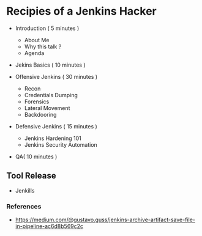 # Recipies of a Jenkins Hacker

- Introduction ( 5 minutes )
   - About Me
   - Why this talk ?
   - Agenda
   
- Jekins Basics ( 10 minutes ) 

- Offensive Jenkins ( 30 minutes )
   - Recon 
   - Credentials Dumping
   - Forensics
   - Lateral Movement
   - Backdooring
   
- Defensive Jenkins ( 15 minutes )
   - Jenkins Hardening 101
   - Jenkins Security Automation
   
- QA( 10 minutes )

## Tool Release

- Jenkills 

### References
- https://medium.com/@gustavo.guss/jenkins-archive-artifact-save-file-in-pipeline-ac6d8b569c2c
